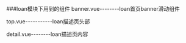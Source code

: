###loan模块下用到的组件
banner.vue--------loan首页banner滑动组件

top.vue-----------loan描述页头部

detail.vue--------loan描述页内容